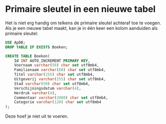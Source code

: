 # Primaire sleutel in een nieuwe tabel

Het is niet erg handig om telkens de primaire sleutel achteraf toe te voegen. Als je een nieuwe tabel maakt, kan je in één keer een kolom aanduiden als primaire sleutel:

```sql
USE ApDB;
DROP TABLE IF EXISTS Boeken;

CREATE TABLE Boeken(
    Id INT AUTO_INCREMENT PRIMARY KEY,
    Voornaam varchar(50) char set utf8mb4,
    Familienaam varchar(80) char set utf8mb4,
    Titel varchar(255) char set utf8mb4,
    Uitgeverij varchar(255) char set utf8mb4,
    Stad varchar(50) char set utf8mb4,
    Verschijningsdatum varchar(4),
    Herdruk varchar(4),
    Commentaar varchar(2000) char set utf8mb4,
    Categorie varchar(120) char set utf8mb4
);
```

Deze hoef je niet uit te voeren.

